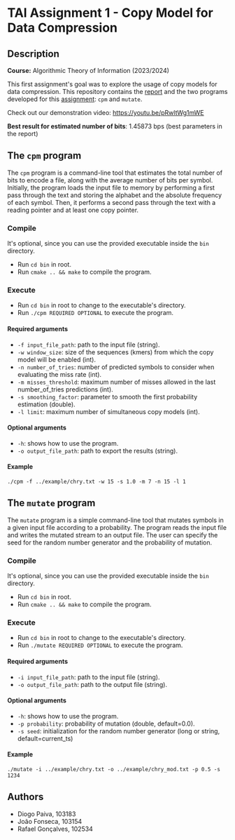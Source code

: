 # TAI Assignment 1 - Copy Model for Data Compression

## Description

**Course:** Algorithmic Theory of Information (2023/2024)

This first assignment's goal was to explore the usage of copy models for data compression. This repository contains the [report](report/report.pdf) and the two programs developed for this [assignment](description.pdf): `cpm`
and `mutate`.

Check out our demonstration video: https://youtu.be/pRwltWg1mWE

**Best result for estimated number of bits**: 1.45873 bps (best parameters in the report)

## The `cpm` program

The `cpm` program is a command-line tool that estimates the total number of bits to encode a file, along with the average number of bits per symbol.
Initially, the program loads the input file to memory by performing a first pass through the text and storing the alphabet and the absolute frequency 
of each symbol. Then, it performs a second pass through the text with a reading pointer and at least one copy pointer.

### Compile

It's optional, since you can use the provided executable inside the `bin` directory.

- Run `cd bin` in root.
- Run `cmake .. && make` to compile the program.

### Execute

- Run `cd bin` in root to change to the executable's directory.
- Run `./cpm REQUIRED OPTIONAL` to execute the program.

#### Required arguments

- `-f input_file_path`: path to the input file (string).
- `-w window_size`: size of the sequences (kmers) from which the copy model will be enabled (int).
- `-n number_of_tries`: number of predicted symbols to consider when evaluating the miss rate (int).
- `-m misses_threshold`: maximum number of misses allowed in the last number_of_tries predictions (int).
- `-s smoothing_factor`: parameter to smooth the first probability estimation (double).
- `-l limit`: maximum number of simultaneous copy models (int).

#### Optional arguments

- `-h`: shows how to use the program.
- `-o output_file_path`: path to export the results (string).

#### Example

`./cpm -f ../example/chry.txt -w 15 -s 1.0 -m 7 -n 15 -l 1`

## The `mutate` program

The `mutate` program is a simple command-line tool that mutates symbols in a given input file according to a
probability. The program reads the input file and writes the mutated stream to an output file. The user can specify
the seed for the random number generator and the probability of mutation.

### Compile

It's optional, since you can use the provided executable inside the `bin` directory.

- Run `cd bin` in root.
- Run `cmake .. && make` to compile the program.

### Execute

- Run `cd bin` in root to change to the executable's directory.
- Run `./mutate REQUIRED OPTIONAL` to execute the program.

#### Required arguments

- `-i input_file_path`: path to the input file (string).
- `-o output_file_path`: path to the output file (string).

#### Optional arguments

- `-h`: shows how to use the program.
- `-p probability`: probability of mutation (double, default=0.0).
- `-s seed`: initialization for the random number generator (long or string, default=current_ts)

#### Example

`./mutate -i ../example/chry.txt -o ../example/chry_mod.txt -p 0.5 -s 1234`

## Authors

- Diogo Paiva, 103183
- João Fonseca, 103154
- Rafael Gonçalves, 102534
